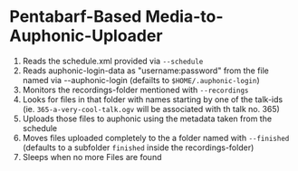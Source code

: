 Pentabarf-Based Media-to-Auphonic-Uploader
==========================================

 1. Reads the schedule.xml provided via `--schedule`
 1. Reads auphonic-login-data as "username:password" from the file named via --auphonic-login (defailts to `$HOME/.auphonic-login`)
 2. Monitors the recordings-folder mentioned with `--recordings`
 3. Looks for files in that folder with names starting by one of the talk-ids (ie. `365-a-very-cool-talk.ogv` will be associated with th talk no. 365)
 4. Uploads those files to auphonic using the metadata taken from the schedule
 5. Moves files uploaded completely to the a folder named with `--finished` (defaults to a subfolder `finished` inside the recordings-folder)
 5. Sleeps when no more Files are found
